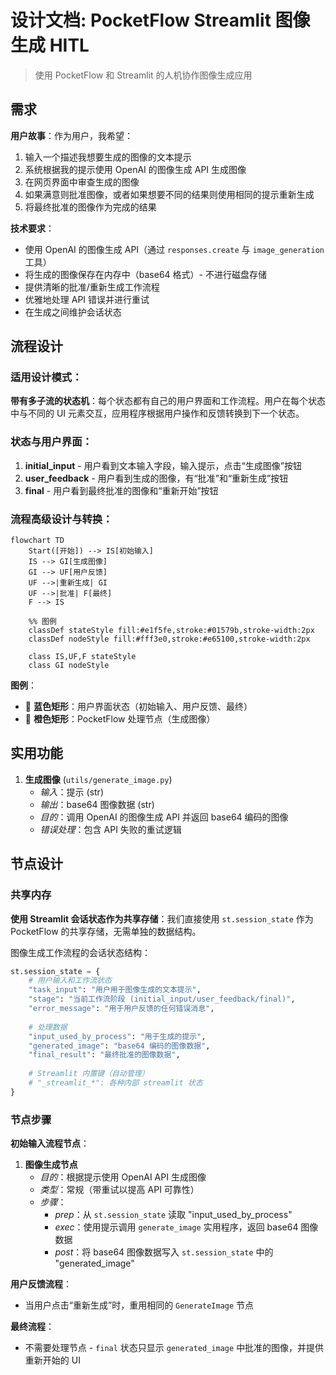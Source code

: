 # 设计文档: PocketFlow Streamlit 图像生成 HITL

> 使用 PocketFlow 和 Streamlit 的人机协作图像生成应用

## 需求

**用户故事**：作为用户，我希望：
1. 输入一个描述我想要生成的图像的文本提示
2. 系统根据我的提示使用 OpenAI 的图像生成 API 生成图像
3. 在网页界面中审查生成的图像
4. 如果满意则批准图像，或者如果想要不同的结果则使用相同的提示重新生成
5. 将最终批准的图像作为完成的结果

**技术要求**：
- 使用 OpenAI 的图像生成 API（通过 `responses.create` 与 `image_generation` 工具）
- 将生成的图像保存在内存中（base64 格式）- 不进行磁盘存储
- 提供清晰的批准/重新生成工作流程
- 优雅地处理 API 错误并进行重试
- 在生成之间维护会话状态

## 流程设计

### 适用设计模式：

**带有多子流的状态机**：每个状态都有自己的用户界面和工作流程。用户在每个状态中与不同的 UI 元素交互，应用程序根据用户操作和反馈转换到下一个状态。

### 状态与用户界面：

1. **initial_input** - 用户看到文本输入字段，输入提示，点击“生成图像”按钮
2. **user_feedback** - 用户看到生成的图像，有“批准”和“重新生成”按钮
3. **final** - 用户看到最终批准的图像和“重新开始”按钮

### 流程高级设计与转换：

```mermaid
flowchart TD
    Start([开始]) --> IS[初始输入]
    IS --> GI[生成图像]
    GI --> UF[用户反馈]
    UF -->|重新生成| GI
    UF -->|批准| F[最终]
    F --> IS
    
    %% 图例
    classDef stateStyle fill:#e1f5fe,stroke:#01579b,stroke-width:2px
    classDef nodeStyle fill:#fff3e0,stroke:#e65100,stroke-width:2px
    
    class IS,UF,F stateStyle
    class GI nodeStyle
```

**图例**：
- 🔷 **蓝色矩形**：用户界面状态（初始输入、用户反馈、最终）
- 🔶 **橙色矩形**：PocketFlow 处理节点（生成图像）

## 实用功能

1. **生成图像** (`utils/generate_image.py`)
   - *输入*：提示 (str)
   - *输出*：base64 图像数据 (str)
   - *目的*：调用 OpenAI 的图像生成 API 并返回 base64 编码的图像
   - *错误处理*：包含 API 失败的重试逻辑

## 节点设计

### 共享内存

**使用 Streamlit 会话状态作为共享存储**：我们直接使用 `st.session_state` 作为 PocketFlow 的共享存储，无需单独的数据结构。

图像生成工作流程的会话状态结构：

```python
st.session_state = {
    # 用户输入和工作流状态
    "task_input": "用户用于图像生成的文本提示",
    "stage": "当前工作流阶段 (initial_input/user_feedback/final)",
    "error_message": "用于用户反馈的任何错误消息",
    
    # 处理数据
    "input_used_by_process": "用于生成的提示",
    "generated_image": "base64 编码的图像数据",
    "final_result": "最终批准的图像数据",
    
    # Streamlit 内置键（自动管理）
    # "_streamlit_*": 各种内部 streamlit 状态
}
```

### 节点步骤

**初始输入流程节点**：

1. **图像生成节点**
   - *目的*：根据提示使用 OpenAI API 生成图像
   - *类型*：常规（带重试以提高 API 可靠性）
   - *步骤*：
     - *prep*：从 `st.session_state` 读取 "input_used_by_process"
     - *exec*：使用提示调用 `generate_image` 实用程序，返回 base64 图像数据
     - *post*：将 base64 图像数据写入 `st.session_state` 中的 "generated_image"

**用户反馈流程**：
- 当用户点击“重新生成”时，重用相同的 `GenerateImage` 节点

**最终流程**：
- 不需要处理节点 - `final` 状态只显示 `generated_image` 中批准的图像，并提供重新开始的 UI
